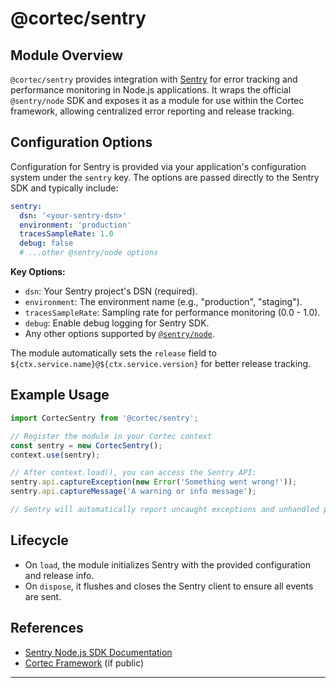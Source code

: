 # @cortec/sentry

## Module Overview

`@cortec/sentry` provides integration with [Sentry](https://sentry.io/) for error tracking and performance monitoring in Node.js applications. It wraps the official `@sentry/node` SDK and exposes it as a module for use within the Cortec framework, allowing centralized error reporting and release tracking.

## Configuration Options

Configuration for Sentry is provided via your application's configuration system under the `sentry` key. The options are passed directly to the Sentry SDK and typically include:

```yaml
sentry:
  dsn: '<your-sentry-dsn>'
  environment: 'production'
  tracesSampleRate: 1.0
  debug: false
  # ...other @sentry/node options
```

**Key Options:**

- `dsn`: Your Sentry project's DSN (required).
- `environment`: The environment name (e.g., "production", "staging").
- `tracesSampleRate`: Sampling rate for performance monitoring (0.0 - 1.0).
- `debug`: Enable debug logging for Sentry SDK.
- Any other options supported by [`@sentry/node`](https://docs.sentry.io/platforms/node/configuration/options/).

The module automatically sets the `release` field to `${ctx.service.name}@${ctx.service.version}` for better release tracking.

## Example Usage

```ts
import CortecSentry from '@cortec/sentry';

// Register the module in your Cortec context
const sentry = new CortecSentry();
context.use(sentry);

// After context.load(), you can access the Sentry API:
sentry.api.captureException(new Error('Something went wrong!'));
sentry.api.captureMessage('A warning or info message');

// Sentry will automatically report uncaught exceptions and unhandled promise rejections.
```

## Lifecycle

- On `load`, the module initializes Sentry with the provided configuration and release info.
- On `dispose`, it flushes and closes the Sentry client to ensure all events are sent.

## References

- [Sentry Node.js SDK Documentation](https://docs.sentry.io/platforms/node/)
- [Cortec Framework](https://github.com/saswatpadhi/cortec) (if public)

---
